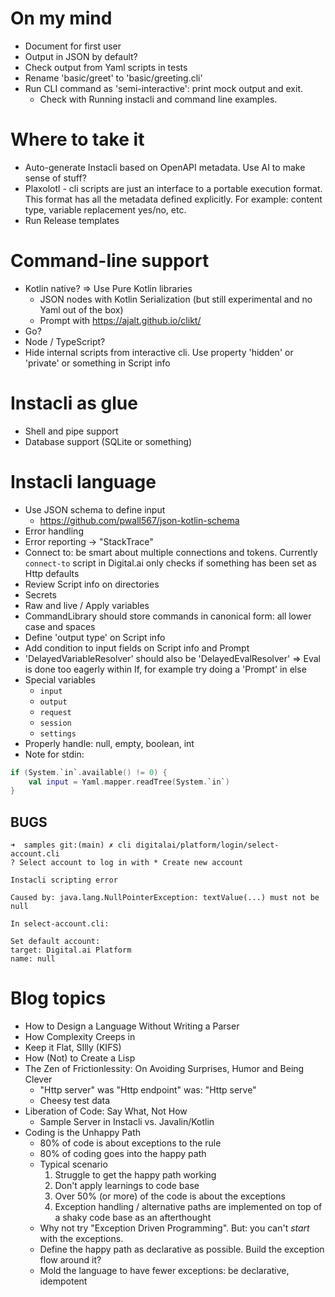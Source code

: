 # On my mind

* Document for first user
* Output in JSON by default?
* Check output from Yaml scripts in tests
* Rename 'basic/greet' to 'basic/greeting.cli'
* Run CLI command as 'semi-interactive': print mock output and exit.
    * Check with Running instacli and command line examples.

# Where to take it

* Auto-generate Instacli based on OpenAPI metadata. Use AI to make sense of stuff?
* Plaxolotl - cli scripts are just an interface to a portable execution format. This format has all the metadata defined
  explicitly. For example: content type, variable replacement yes/no, etc.
* Run Release templates

# Command-line support

* Kotlin native? => Use Pure Kotlin libraries
    * JSON nodes with Kotlin Serialization (but still experimental and no Yaml out of the box)
    * Prompt with https://ajalt.github.io/clikt/
* Go?
* Node / TypeScript?
* Hide internal scripts from interactive cli. Use property 'hidden' or 'private' or something in Script info

# Instacli as glue

* Shell and pipe support
* Database support (SQLite or something)

# Instacli language

* Use JSON schema to define input
    * https://github.com/pwall567/json-kotlin-schema
* Error handling
* Error reporting -> "StackTrace"
* Connect to: be smart about multiple connections and tokens. Currently `connect-to` script in Digital.ai only checks if
  something has been set as Http defaults
* Review Script info on directories
* Secrets
* Raw and live / Apply variables
* CommandLibrary should store commands in canonical form: all lower case and spaces
* Define 'output type' on Script info
* Add condition to input fields on Script info and Prompt
* 'DelayedVariableResolver' should also be 'DelayedEvalResolver' => Eval is done too eagerly within If, for example try
  doing a 'Prompt' in else
* Special variables
    * `input`
    * `output`
    * `request`
    * `session`
    * `settings`
* Properly handle: null, empty, boolean, int
* Note for stdin:

```kotlin
if (System.`in`.available() != 0) {
    val input = Yaml.mapper.readTree(System.`in`)
}
```

## BUGS

```commandline
➜  samples git:(main) ✗ cli digitalai/platform/login/select-account.cli
? Select account to log in with * Create new account

Instacli scripting error

Caused by: java.lang.NullPointerException: textValue(...) must not be null

In select-account.cli:

Set default account:
target: Digital.ai Platform
name: null
```

# Blog topics

* How to Design a Language Without Writing a Parser
* How Complexity Creeps in
* Keep it Flat, SIlly (KIFS)
* How (Not) to Create a Lisp
* The Zen of Frictionlessity: On Avoiding Surprises, Humor and Being Clever
    * "Http server" was "Http endpoint" was: "Http serve"
    * Cheesy test data
* Liberation of Code: Say What, Not How
    * Sample Server in Instacli vs. Javalin/Kotlin
* Coding is the Unhappy Path
    * 80% of code is about exceptions to the rule
    * 80% of coding goes into the happy path
    * Typical scenario
        1. Struggle to get the happy path working
        2. Don't apply learnings to code base
        3. Over 50% (or more) of the code is about the exceptions
        4. Exception handling / alternative paths are implemented on top of a shaky code base as an afterthought
    * Why not try "Exception Driven Programming". But: you can't _start_ with the exceptions.
    * Define the happy path as declarative as possible. Build the exception flow around it?
    * Mold the language to have fewer exceptions: be declarative, idempotent